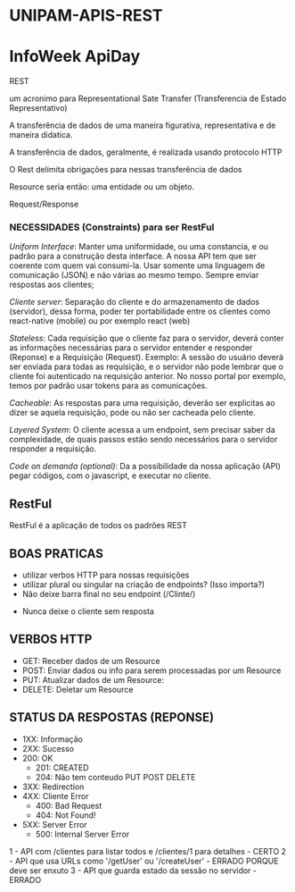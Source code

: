 # UNIPAM-APIS-REST
# InfoWeek ApiDay

REST

um acronimo para Representational Sate Transfer (Transferencia de Estado Representativo)

A transferência de dados de uma maneira figurativa, representativa e de maneira didatica.

A transferência de dados, geralmente, é realizada usando protocolo HTTP

O Rest delimita obrigações para nessas transferência de dados

Resource seria então: uma entidade ou um objeto.

Request/Response

### NECESSIDADES (Constraints) para ser RestFul

_Uniform Interface_: Manter uma uniformidade, ou uma constancia, e ou padrão para a construção desta interface. A nossa API tem que ser coerente com quem vai consumi-la. Usar somente uma linguagem de comunicação (JSON) e não várias ao mesmo tempo. Sempre enviar respostas aos clientes;

_Cliente server_: Separação do cliente e do armazenamento de dados (servidor), dessa forma, poder ter portabilidade entre os clientes como react-native (mobile) ou por exemplo react (web)

_Stateless_: Cada requisição que o cliente faz para o servidor, deverá conter as informações necessárias para o servidor entender e responder (Reponse) e a Requisição (Request). Exemplo: A sessão do usuário deverá ser enviada para todas as requisição, e o servidor não pode lembrar que o cliente foi autenticado na requisição anterior. No nosso portal por exemplo, temos por padrão usar tokens para as comunicações.

_Cacheable_: As respostas para uma requisição, deverão ser explicitas ao dizer se aquela requisição, pode ou não ser cacheada pelo cliente.

_Layered System_: O cliente acessa a um endpoint, sem precisar saber da complexidade, de quais passos estão sendo necessários para o servidor responder a requisição.

_Code on demanda (optional)_: Da a possibilidade da nossa aplicação (API) pegar códigos, com o javascript, e executar no cliente.

## RestFul

RestFul é a aplicação de todos os padrões REST

## BOAS PRATICAS

- utilizar verbos HTTP para nossas requisições
- utilizar plural ou singular na criação de endpoints? (Isso importa?)
- Não deixe barra final no seu endpoint (/Clinte/)
<!-- Cliente/filho -->
- Nunca deixe o cliente sem resposta

## VERBOS HTTP

- GET: Receber dados de um Resource
- POST: Enviar dados ou info para serem processadas por um Resource
- PUT: Atualizar dados de um Resource:
- DELETE: Deletar um Resource

## STATUS DA RESPOSTAS (REPONSE)

- 1XX: Informação
- 2XX: Sucesso
- 200: OK
    - 201: CREATED
    - 204: Não tem conteudo PUT POST DELETE
- 3XX: Redirection
- 4XX: Cliente Error
    - 400: Bad Request
    - 404: Not Found!
- 5XX: Server Error
    - 500: Internal Server Error

1 - API com /clientes para listar todos e /clientes/1 para detalhes - CERTO
2 - API que usa URLs como '/getUser' ou '/createUser' - ERRADO PORQUE deve ser enxuto
3 - API que guarda estado da sessão no servidor - ERRADO

